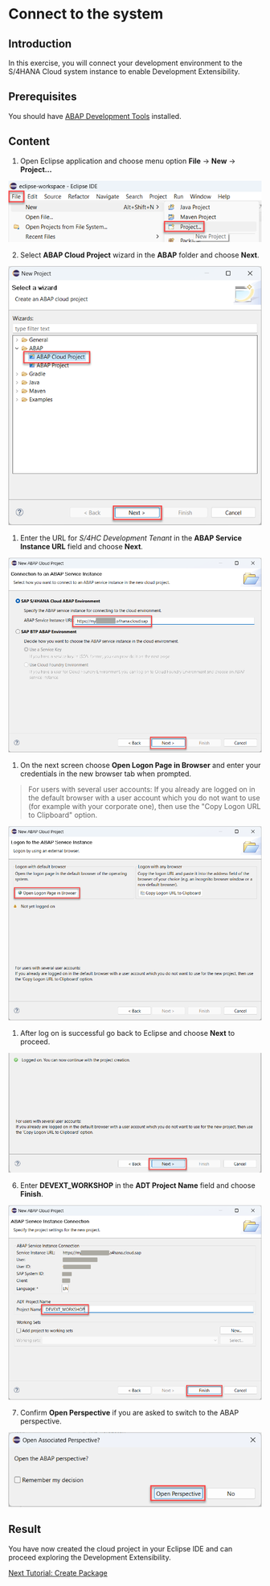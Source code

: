 # Connect to the system

## Introduction 

In this exercise, you will connect your development environment to the S/4HANA Cloud system instance to enable Development Extensibility.

## Prerequisites

You should have [ABAP Development Tools](https://tools.eu1.hana.ondemand.com/#abap) installed.


## Content

1. Open Eclipse application and choose menu option **File** &rarr; **New** &rarr; **Project...**

  ![Alt text](img/0010-new-project.png) 

2. Select **ABAP Cloud Project** wizard in the **ABAP** folder and choose **Next**.

  ![Alt text](img/0020-abap-project.png) 

1. Enter the URL for *S/4HC Development Tenant* in the **ABAP Service Instance URL** field and choose **Next**.

  ![Alt text](img/0030-service-instance-url.png) 

1. On the next screen choose **Open Logon Page in Browser** and enter your credentials in the new browser tab when prompted.

  > For users with several user accounts: If you already are logged on in the default browser with a user account which you do not want to use (for example with your corporate one), then use the "Copy Logon URL to Clipboard" option.

  ![Alt text](img/0040-logon-in-browser.png) 

1. After log on is successful go back to Eclipse and choose **Next** to proceed.

  ![Alt text](img/0050-logon-successful.png) 

6. Enter **DEVEXT_WORKSHOP** in the **ADT Project Name** field and choose **Finish**.

  ![Alt text](img/0060-abap-project-name.png) 

7. Confirm **Open Perspective** if you are asked to switch to the ABAP perspective.

  ![Alt text](img/0070-open-perspective.png)

## Result

You have now created the cloud project in your Eclipse IDE and can proceed exploring the Development Extensibility. 

[Next Tutorial: Create Package](./package.md)
